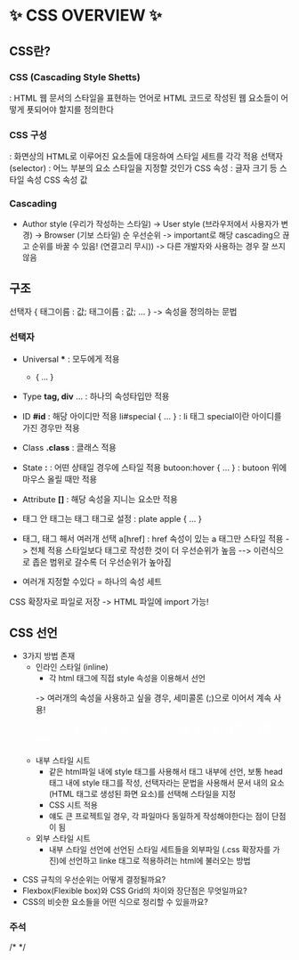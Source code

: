 # ✨ CSS OVERVIEW ✨

## **CSS란?**

### **CSS (Cascading Style Shetts)**

: HTML 웹 문서의 스타일을 표현하는 언어로 HTML 코드로 작성된 웹 요소들이 어떻게 푯되어야 할지를 정의한다

### **CSS 구성**

: 화면상의 HTML로 이루어진 요소들에 대응하여 스타일 세트를 각각 적용
선택자 (selector) : 어느 부분의 요소 스타일을 지정할 것인가
CSS 속성 : 글자 크기 등 스타일 속성
CSS 속성 값

### **Cascading**

- Author style (우리가 작성하는 스타일) -> User style (브라우저에서 사용자가 변경) -> Browser (기보 스타일) 순 우선순위
  -> important로 해당 cascading으 끊고 순위를 바꿀 수 있음! (연결고리 무시))
  -> 다른 개발자와 사용하는 경우 잘 쓰지 않음

## **구조**

선택자 {
태그이름 : 값;
태그이름 : 값;
... }
-> 속성을 정의하는 문법

### **선택자**

- Universal **\*** : 모두에게 적용
  - { ... }
- Type **tag, div** ... : 하나의 속성타입만 적용
- ID **#id** : 해당 아이디만 적용
  li#special { ... } : li 태그 special이란 아이디를 가진 경우만 적용
- Class **.class** : 클래스 적용
- State **:** : 어떤 상태일 경우에 스타일 적용
  butoon:hover { ... } : butoon 위에 마우스 올릴 때만 적용
- Attribute **[]** : 해당 속성을 지니는 요소만 적용
- 태그 안 태그는 태그 태그로 설정
  <plate><apple></plate> : plate apple { ... }
- 태그, 태그 해서 여러개 선택
  a[href] : href 속성이 있는 a 태그만 스타일 적용
  -> 전체 적용 스타일보다 태그로 작성한 것이 더 우선순위가 높음
  --> 이런식으로 좁은 범위로 갈수록 더 우선순위가 높아짐

- 여러개 지정할 수있다 = 하나의 속성 세트

CSS 확장자로 파일로 저장 -> HTML 파일에 import 가능!

## **CSS 선언**

- 3가지 방법 존재
  - 인라인 스타일 (inline)
    - 각 html 태그에 직접 style 속성을 이용해서 선언
    <p style="font-size: 11pt"> -> 여러개의 속성을 사용하고 싶을 경우, 세미콜론 (;)으로 이어서 계속 사용!
    <p style="font-size: 11pt; color:white;">
    -> 분리 어렵고, 큰 프로젝트면 고치기도 어렵, 하나하나 해주기도 힘들다는 단점
  - 내부 스타일 시트
    - 같은 html파일 내에 style 태그를 사용해서 태그 내부에 선언, 보통 head 태그 내에 style 태그를 작성, 선택자라는 문법을 사용해서 문서 내의 요소 (HTML 태그로 생성된 화면 요소)를 선택해 스타일을 지정
      <head>
          <style>
          p {
              font-size: 11pt;
          }
          </style>
      </head>
    - CSS 시트 적용
    - 얘도 큰 프로젝트일 경우, 각 파일마다 동일하게 작성해야한다는 점이 단점이 됨
  - 외부 스타일 시트
    - 내부 스타일 선언에 선언된 스타일 세트들을 외부파일 (.css 확장자를 가진)에 선언하고 linke 태그로 적용하려는 html에 불러오는 방법
      <head>
          <link rel="stylesheet" type="text/css" href="CSS 파일명">
      <head>

* CSS 규칙의 우선순위는 어떻게 결정될까요?
* Flexbox(Flexible box)와 CSS Grid의 차이와 장단점은 무엇일까요?
* CSS의 비슷한 요소들을 어떤 식으로 정리할 수 있을까요?

### **주석**

/\* \*/
